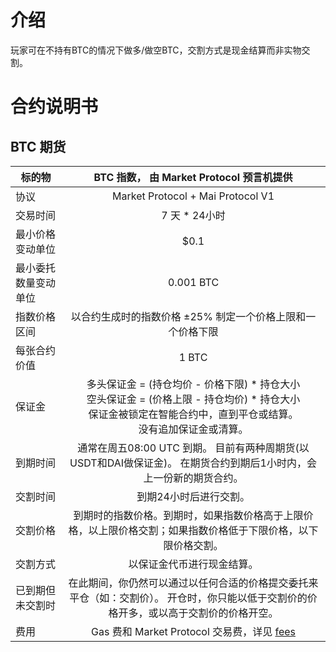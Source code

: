 # 介绍
玩家可在不持有BTC的情况下做多/做空BTC，交割方式是现金结算而非实物交割。


# 合约说明书

## BTC 期货

| 标的物              | BTC 指数， 由 Market Protocol 预言机提供         | 
| -------------       |:-------------: |
| 协议                | Market Protocol + Mai Protocol V1 |
| 交易时间            | 7 天 * 24小时        |  
| 最小价格变动单位     | $0.1 |   
| 最小委托数量变动单位 | 0.001 BTC |
| 指数价格区间        | 以合约生成时的指数价格 ±25% 制定一个价格上限和一个价格下限       | 
| 每张合约价值        | 1 BTC         |   
| 保证金             | 多头保证金 = (持仓均价 - 价格下限) * 持仓大小<br/>空头保证金 = (价格上限 - 持仓均价) * 持仓大小<br/>保证金被锁定在智能合约中，直到平仓或结算。<br/>没有追加保证金或清算。     |  
| 到期时间           | 通常在周五08:00 UTC 到期。 目前有两种周期货(以USDT和DAI做保证金)。 在期货合约到期后1小时内，会上一份新的期货合约。   |  
| 交割时间           | 到期24小时后进行交割。          |
| 交割价格           | 到期时的指数价格。到期时，如果指数价格高于上限价格，以上限价格交割；如果指数价格低于下限价格，以下限价格交割。            | 
| 交割方式           |   以保证金代币进行现金结算。      |  
| 已到期但未交割时    | 在此期间，你仍然可以通过以任何合适的价格提交委托来平仓（如：交割价）。 开仓时，你只能以低于交割价的价格开多，或以高于交割价的价格开空。 |
| 费用               | Gas 费和 Market Protocol 交易费，详见 [fees](fees.md) |   

